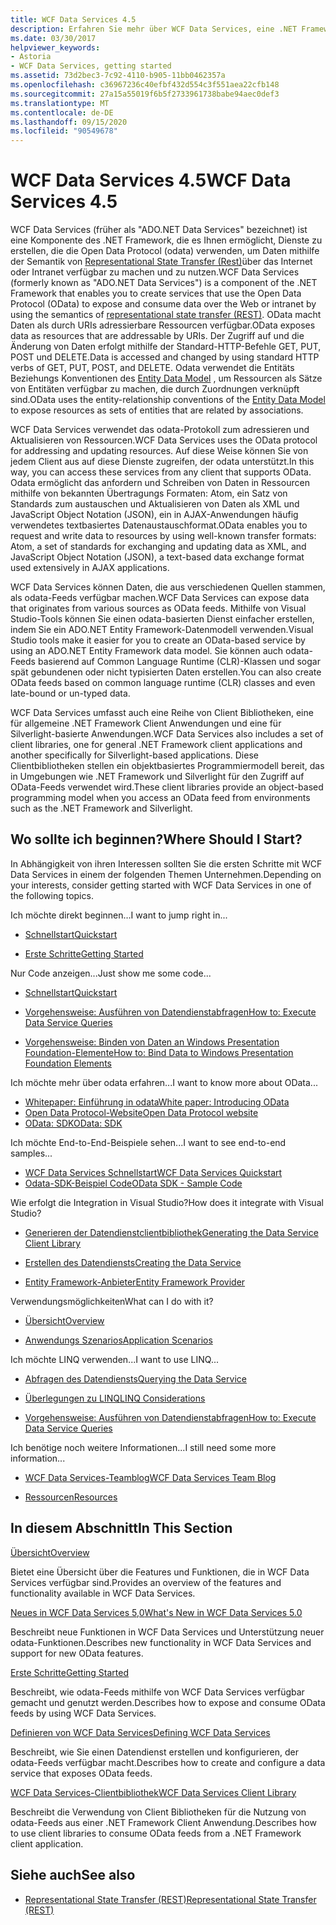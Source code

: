 ```yaml
---
title: WCF Data Services 4.5
description: Erfahren Sie mehr über WCF Data Services, eine .NET Framework Komponente, die Dienste zum verfügbar machen und Nutzen von Daten mithilfe der Rest-Semantik unterstützt.
ms.date: 03/30/2017
helpviewer_keywords:
- Astoria
- WCF Data Services, getting started
ms.assetid: 73d2bec3-7c92-4110-b905-11bb0462357a
ms.openlocfilehash: c36967236c40efbf432d554c3f551aea22cfb148
ms.sourcegitcommit: 27a15a55019f6b5f2733961738babe94aec0def3
ms.translationtype: MT
ms.contentlocale: de-DE
ms.lasthandoff: 09/15/2020
ms.locfileid: "90549678"
---
```

# <a name="wcf-data-services-45"></a><span data-ttu-id="d0f11-103">WCF Data Services 4.5</span><span class="sxs-lookup"><span data-stu-id="d0f11-103">WCF Data Services 4.5</span></span>

<span data-ttu-id="d0f11-104">WCF Data Services (früher als "ADO.NET Data Services" bezeichnet) ist eine Komponente des .NET Framework, die es Ihnen ermöglicht, Dienste zu erstellen, die die Open Data Protocol (odata) verwenden, um Daten mithilfe der Semantik von [Representational State Transfer (Rest)](https://www.ics.uci.edu/~fielding/pubs/dissertation/rest_arch_style.htm)über das Internet oder Intranet verfügbar zu machen und zu nutzen.</span><span class="sxs-lookup"><span data-stu-id="d0f11-104">WCF Data Services (formerly known as "ADO.NET Data Services") is a component of the .NET Framework that enables you to create services that use the Open Data Protocol (OData) to expose and consume data over the Web or intranet by using the semantics of [representational state transfer (REST)](https://www.ics.uci.edu/~fielding/pubs/dissertation/rest_arch_style.htm).</span></span> <span data-ttu-id="d0f11-105">OData macht Daten als durch URIs adressierbare Ressourcen verfügbar.</span><span class="sxs-lookup"><span data-stu-id="d0f11-105">OData exposes data as resources that are addressable by URIs.</span></span> <span data-ttu-id="d0f11-106">Der Zugriff auf und die Änderung von Daten erfolgt mithilfe der Standard-HTTP-Befehle GET, PUT, POST und DELETE.</span><span class="sxs-lookup"><span data-stu-id="d0f11-106">Data is accessed and changed by using standard HTTP verbs of GET, PUT, POST, and DELETE.</span></span> <span data-ttu-id="d0f11-107">Odata verwendet die Entitäts Beziehungs Konventionen des [Entity Data Model](../adonet/entity-data-model.md) , um Ressourcen als Sätze von Entitäten verfügbar zu machen, die durch Zuordnungen verknüpft sind.</span><span class="sxs-lookup"><span data-stu-id="d0f11-107">OData uses the entity-relationship conventions of the [Entity Data Model](../adonet/entity-data-model.md) to expose resources as sets of entities that are related by associations.</span></span>

<span data-ttu-id="d0f11-108">WCF Data Services verwendet das odata-Protokoll zum adressieren und Aktualisieren von Ressourcen.</span><span class="sxs-lookup"><span data-stu-id="d0f11-108">WCF Data Services uses the OData protocol for addressing and updating resources.</span></span> <span data-ttu-id="d0f11-109">Auf diese Weise können Sie von jedem Client aus auf diese Dienste zugreifen, der odata unterstützt.</span><span class="sxs-lookup"><span data-stu-id="d0f11-109">In this way, you can access these services from any client that supports OData.</span></span> <span data-ttu-id="d0f11-110">Odata ermöglicht das anfordern und Schreiben von Daten in Ressourcen mithilfe von bekannten Übertragungs Formaten: Atom, ein Satz von Standards zum austauschen und Aktualisieren von Daten als XML und JavaScript Object Notation (JSON), ein in AJAX-Anwendungen häufig verwendetes textbasiertes Datenaustauschformat.</span><span class="sxs-lookup"><span data-stu-id="d0f11-110">OData enables you to request and write data to resources by using well-known transfer formats: Atom, a set of standards for exchanging and updating data as XML, and JavaScript Object Notation (JSON), a text-based data exchange format used extensively in AJAX applications.</span></span>

<span data-ttu-id="d0f11-111">WCF Data Services können Daten, die aus verschiedenen Quellen stammen, als odata-Feeds verfügbar machen.</span><span class="sxs-lookup"><span data-stu-id="d0f11-111">WCF Data Services can expose data that originates from various sources as OData feeds.</span></span> <span data-ttu-id="d0f11-112">Mithilfe von Visual Studio-Tools können Sie einen odata-basierten Dienst einfacher erstellen, indem Sie ein ADO.NET Entity Framework-Datenmodell verwenden.</span><span class="sxs-lookup"><span data-stu-id="d0f11-112">Visual Studio tools make it easier for you to create an OData-based service by using an ADO.NET Entity Framework data model.</span></span> <span data-ttu-id="d0f11-113">Sie können auch odata-Feeds basierend auf Common Language Runtime (CLR)-Klassen und sogar spät gebundenen oder nicht typisierten Daten erstellen.</span><span class="sxs-lookup"><span data-stu-id="d0f11-113">You can also create OData feeds based on common language runtime (CLR) classes and even late-bound or un-typed data.</span></span>

<span data-ttu-id="d0f11-114">WCF Data Services umfasst auch eine Reihe von Client Bibliotheken, eine für allgemeine .NET Framework Client Anwendungen und eine für Silverlight-basierte Anwendungen.</span><span class="sxs-lookup"><span data-stu-id="d0f11-114">WCF Data Services also includes a set of client libraries, one for general .NET Framework client applications and another specifically for Silverlight-based applications.</span></span> <span data-ttu-id="d0f11-115">Diese Clientbibliotheken stellen ein objektbasiertes Programmiermodell bereit, das in Umgebungen wie .NET Framework und Silverlight für den Zugriff auf OData-Feeds verwendet wird.</span><span class="sxs-lookup"><span data-stu-id="d0f11-115">These client libraries provide an object-based programming model when you access an OData feed from environments such as the .NET Framework and Silverlight.</span></span>

## <a name="where-should-i-start"></a><span data-ttu-id="d0f11-116">Wo sollte ich beginnen?</span><span class="sxs-lookup"><span data-stu-id="d0f11-116">Where Should I Start?</span></span>

<span data-ttu-id="d0f11-117">In Abhängigkeit von ihren Interessen sollten Sie die ersten Schritte mit WCF Data Services in einem der folgenden Themen Unternehmen.</span><span class="sxs-lookup"><span data-stu-id="d0f11-117">Depending on your interests, consider getting started with WCF Data Services in one of the following topics.</span></span>

<span data-ttu-id="d0f11-118">Ich möchte direkt beginnen…</span><span class="sxs-lookup"><span data-stu-id="d0f11-118">I want to jump right in...</span></span>

- [<span data-ttu-id="d0f11-119">Schnellstart</span><span class="sxs-lookup"><span data-stu-id="d0f11-119">Quickstart</span></span>](quickstart-wcf-data-services.md)

- [<span data-ttu-id="d0f11-120">Erste Schritte</span><span class="sxs-lookup"><span data-stu-id="d0f11-120">Getting Started</span></span>](getting-started-with-wcf-data-services.md)

<span data-ttu-id="d0f11-121">Nur Code anzeigen...</span><span class="sxs-lookup"><span data-stu-id="d0f11-121">Just show me some code...</span></span>

- [<span data-ttu-id="d0f11-122">Schnellstart</span><span class="sxs-lookup"><span data-stu-id="d0f11-122">Quickstart</span></span>](quickstart-wcf-data-services.md)

- [<span data-ttu-id="d0f11-123">Vorgehensweise: Ausführen von Datendienstabfragen</span><span class="sxs-lookup"><span data-stu-id="d0f11-123">How to: Execute Data Service Queries</span></span>](how-to-execute-data-service-queries-wcf-data-services.md)

- [<span data-ttu-id="d0f11-124">Vorgehensweise: Binden von Daten an Windows Presentation Foundation-Elemente</span><span class="sxs-lookup"><span data-stu-id="d0f11-124">How to: Bind Data to Windows Presentation Foundation Elements</span></span>](bind-data-to-wpf-elements-wcf-data-services.md)

<span data-ttu-id="d0f11-125">Ich möchte mehr über odata erfahren...</span><span class="sxs-lookup"><span data-stu-id="d0f11-125">I want to know more about OData...</span></span>

- [<span data-ttu-id="d0f11-126">Whitepaper: Einführung in odata</span><span class="sxs-lookup"><span data-stu-id="d0f11-126">White paper: Introducing OData</span></span>](https://download.microsoft.com/download/E/5/A/E5A59052-EE48-4D64-897B-5F7C608165B8/IntroducingOData.pdf)
- [<span data-ttu-id="d0f11-127">Open Data Protocol-Website</span><span class="sxs-lookup"><span data-stu-id="d0f11-127">Open Data Protocol website</span></span>](https://www.odata.org/)
- [<span data-ttu-id="d0f11-128">OData: SDK</span><span class="sxs-lookup"><span data-stu-id="d0f11-128">OData: SDK</span></span>](https://www.odata.org/ecosystem/)

<span data-ttu-id="d0f11-129">Ich möchte End-to-End-Beispiele sehen...</span><span class="sxs-lookup"><span data-stu-id="d0f11-129">I want to see end-to-end samples...</span></span>

- <span data-ttu-id="d0f11-130">[WCF Data Services Schnellstart](https://github.com/microsoftarchive/msdn-code-gallery-community-s-z/tree/master/WCF%20Data%20Services%20Quickstart%20(OData%20Service%20and%20WPF%20Client))</span><span class="sxs-lookup"><span data-stu-id="d0f11-130">[WCF Data Services Quickstart](https://github.com/microsoftarchive/msdn-code-gallery-community-s-z/tree/master/WCF%20Data%20Services%20Quickstart%20(OData%20Service%20and%20WPF%20Client))</span></span>
- [<span data-ttu-id="d0f11-131">Odata-SDK-Beispiel Code</span><span class="sxs-lookup"><span data-stu-id="d0f11-131">OData SDK - Sample Code</span></span>](https://www.odata.org/ecosystem/#sdk)

<span data-ttu-id="d0f11-132">Wie erfolgt die Integration in Visual Studio?</span><span class="sxs-lookup"><span data-stu-id="d0f11-132">How does it integrate with Visual Studio?</span></span>

- [<span data-ttu-id="d0f11-133">Generieren der Datendienstclientbibliothek</span><span class="sxs-lookup"><span data-stu-id="d0f11-133">Generating the Data Service Client Library</span></span>](generating-the-data-service-client-library-wcf-data-services.md)

- [<span data-ttu-id="d0f11-134">Erstellen des Datendiensts</span><span class="sxs-lookup"><span data-stu-id="d0f11-134">Creating the Data Service</span></span>](creating-the-data-service.md)

- [<span data-ttu-id="d0f11-135">Entity Framework-Anbieter</span><span class="sxs-lookup"><span data-stu-id="d0f11-135">Entity Framework Provider</span></span>](entity-framework-provider-wcf-data-services.md)

<span data-ttu-id="d0f11-136">Verwendungsmöglichkeiten</span><span class="sxs-lookup"><span data-stu-id="d0f11-136">What can I do with it?</span></span>

- [<span data-ttu-id="d0f11-137">Übersicht</span><span class="sxs-lookup"><span data-stu-id="d0f11-137">Overview</span></span>](wcf-data-services-overview.md)

- [<span data-ttu-id="d0f11-138">Anwendungs Szenarios</span><span class="sxs-lookup"><span data-stu-id="d0f11-138">Application Scenarios</span></span>](application-scenarios-wcf-data-services.md)

<span data-ttu-id="d0f11-139">Ich möchte LINQ verwenden...</span><span class="sxs-lookup"><span data-stu-id="d0f11-139">I want to use LINQ...</span></span>

- [<span data-ttu-id="d0f11-140">Abfragen des Datendiensts</span><span class="sxs-lookup"><span data-stu-id="d0f11-140">Querying the Data Service</span></span>](querying-the-data-service-wcf-data-services.md)

- [<span data-ttu-id="d0f11-141">Überlegungen zu LINQ</span><span class="sxs-lookup"><span data-stu-id="d0f11-141">LINQ Considerations</span></span>](linq-considerations-wcf-data-services.md)

- [<span data-ttu-id="d0f11-142">Vorgehensweise: Ausführen von Datendienstabfragen</span><span class="sxs-lookup"><span data-stu-id="d0f11-142">How to: Execute Data Service Queries</span></span>](how-to-execute-data-service-queries-wcf-data-services.md)

<span data-ttu-id="d0f11-143">Ich benötige noch weitere Informationen...</span><span class="sxs-lookup"><span data-stu-id="d0f11-143">I still need some more information...</span></span>

- [<span data-ttu-id="d0f11-144">WCF Data Services-Teamblog</span><span class="sxs-lookup"><span data-stu-id="d0f11-144">WCF Data Services Team Blog</span></span>](/archive/blogs/astoriateam/)

- [<span data-ttu-id="d0f11-145">Ressourcen</span><span class="sxs-lookup"><span data-stu-id="d0f11-145">Resources</span></span>](wcf-data-services-resources.md)

## <a name="in-this-section"></a><span data-ttu-id="d0f11-146">In diesem Abschnitt</span><span class="sxs-lookup"><span data-stu-id="d0f11-146">In This Section</span></span>

[<span data-ttu-id="d0f11-147">Übersicht</span><span class="sxs-lookup"><span data-stu-id="d0f11-147">Overview</span></span>](wcf-data-services-overview.md)

<span data-ttu-id="d0f11-148">Bietet eine Übersicht über die Features und Funktionen, die in WCF Data Services verfügbar sind.</span><span class="sxs-lookup"><span data-stu-id="d0f11-148">Provides an overview of the features and functionality available in WCF Data Services.</span></span>

<span data-ttu-id="d0f11-149">[Neues in WCF Data Services 5,0](/previous-versions/dotnet/wcf-data-services/ee373845(v=vs.103))</span><span class="sxs-lookup"><span data-stu-id="d0f11-149">[What's New in WCF Data Services 5.0](/previous-versions/dotnet/wcf-data-services/ee373845(v=vs.103))</span></span>

<span data-ttu-id="d0f11-150">Beschreibt neue Funktionen in WCF Data Services und Unterstützung neuer odata-Funktionen.</span><span class="sxs-lookup"><span data-stu-id="d0f11-150">Describes new functionality in WCF Data Services and support for new OData features.</span></span>

[<span data-ttu-id="d0f11-151">Erste Schritte</span><span class="sxs-lookup"><span data-stu-id="d0f11-151">Getting Started</span></span>](getting-started-with-wcf-data-services.md)

<span data-ttu-id="d0f11-152">Beschreibt, wie odata-Feeds mithilfe von WCF Data Services verfügbar gemacht und genutzt werden.</span><span class="sxs-lookup"><span data-stu-id="d0f11-152">Describes how to expose and consume OData feeds by using WCF Data Services.</span></span>

[<span data-ttu-id="d0f11-153">Definieren von WCF Data Services</span><span class="sxs-lookup"><span data-stu-id="d0f11-153">Defining WCF Data Services</span></span>](defining-wcf-data-services.md)

<span data-ttu-id="d0f11-154">Beschreibt, wie Sie einen Datendienst erstellen und konfigurieren, der odata-Feeds verfügbar macht.</span><span class="sxs-lookup"><span data-stu-id="d0f11-154">Describes how to create and configure a data service that exposes OData feeds.</span></span>

[<span data-ttu-id="d0f11-155">WCF Data Services-Clientbibliothek</span><span class="sxs-lookup"><span data-stu-id="d0f11-155">WCF Data Services Client Library</span></span>](wcf-data-services-client-library.md)

<span data-ttu-id="d0f11-156">Beschreibt die Verwendung von Client Bibliotheken für die Nutzung von odata-Feeds aus einer .NET Framework Client Anwendung.</span><span class="sxs-lookup"><span data-stu-id="d0f11-156">Describes how to use client libraries to consume OData feeds from a .NET Framework client application.</span></span>

## <a name="see-also"></a><span data-ttu-id="d0f11-157">Siehe auch</span><span class="sxs-lookup"><span data-stu-id="d0f11-157">See also</span></span>

- [<span data-ttu-id="d0f11-158">Representational State Transfer (REST)</span><span class="sxs-lookup"><span data-stu-id="d0f11-158">Representational State Transfer (REST)</span></span>](https://www.ics.uci.edu/~fielding/pubs/dissertation/rest_arch_style.htm)
